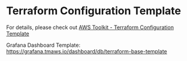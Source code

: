 Terraform Configuration Template
================================
For details, please check out [AWS Toolkit - Terraform Configuration Template](https://contegixapp1.livenation.com/confluence/display/AWS/Terraform+Configuration+Template)

Grafana Dashboard Template:
https://grafana.tmaws.io/dashboard/db/terraform-base-template
